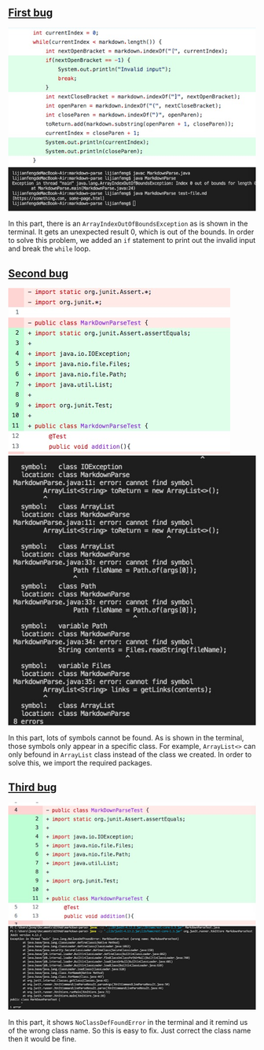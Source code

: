 
## [First bug](https://github.com/YGnina/markdown-parse/blob/main/MarkdownParse.java)
![Image](/pictures/lab2pic1.jpg)
![Image](/pictures/lab2bug1.jpeg)

In this part, there is an `ArrayIndexOutOfBoundsException` as is shown in the terminal. It gets an unexpected result 0, which is out of the bounds. In order to solve this problem, we added an `if` statement to print out the invalid input and break the `while` loop.


## [Second bug](https://github.com/YGnina/markdown-parse/blob/main/MarkdownParseTest.java)
![Image](/pictures/lab2pic2.jpg)
![Image](/pictures/lab2bug2.jpg)

In this part, lots of symbols cannot be found. As is shown in the terminal, those symbols only appear in a specific class. For example, `ArrayList<>` can only befound in `ArrayList` class instead of the class we created. In order to solve this, we import the required packages.

## [Third bug](https://github.com/YGnina/markdown-parse/blob/main/MarkdownParseTest.java)
![Image](/pictures/lab2pic3.jpg)
![Image](/pictures/lab2bug3.png)

In this part, it shows `NoClassDefFoundError` in the terminal and it remind us of the wrong class name. So this is easy to fix. Just correct the class name then it would be fine.

